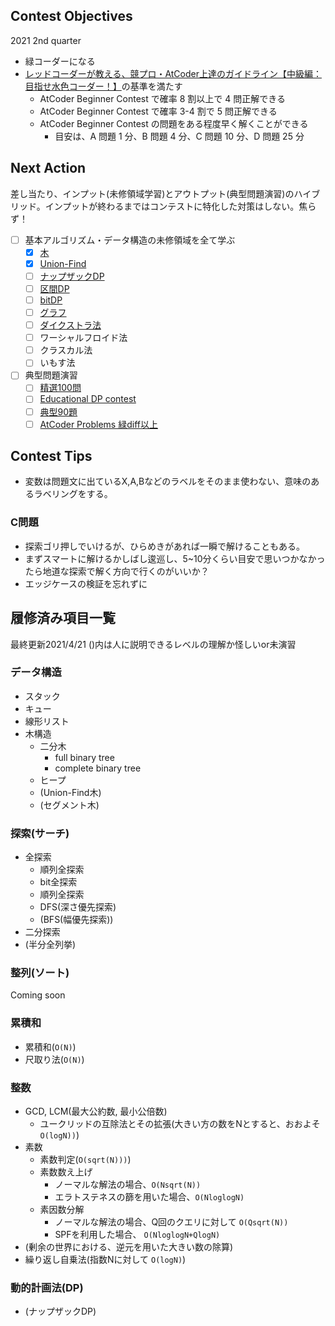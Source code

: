 ## Contest Objectives
2021 2nd quarter
- 緑コーダーになる
- [レッドコーダーが教える、競プロ・AtCoder上達のガイドライン【中級編：目指せ水色コーダー！】](https://qiita.com/e869120/items/eb50fdaece12be418faa#2-1-%E6%B0%B4%E8%89%B2%E3%82%B3%E3%83%BC%E3%83%80%E3%83%BC%E3%81%A7%E8%A6%81%E6%B1%82%E3%81%95%E3%82%8C%E3%82%8B-4-%E3%81%A4%E3%81%AE%E3%81%93%E3%81%A8)の基準を満たす
  - AtCoder Beginner Contest で確率 8 割以上で 4 問正解できる
  - AtCoder Beginner Contest で確率 3-4 割で 5 問正解できる
  - AtCoder Beginner Contest の問題をある程度早く解くことができる
    - 目安は、A 問題 1 分、B 問題 4 分、C 問題 10 分、D 問題 25 分
## Next Action
差し当たり、インプット(未修領域学習)とアウトプット(典型問題演習)のハイブリッド。インプットが終わるまではコンテストに特化した対策はしない。焦らず！
- [ ] 基本アルゴリズム・データ構造の未修領域を全て学ぶ
  - [x] [木](https://www.cqpub.co.jp/hanbai/books/18/18781/18781_9syo.pdf)
  - [x] [Union-Find](https://qiita.com/ofutonfuton/items/c17dfd33fc542c222396)
  - [ ] [ナップザックDP](https://qiita.com/drken/items/a5e6fe22863b7992efdb)
  - [ ] [区間DP](http://kutimoti.hatenablog.com/entry/2018/03/10/220819)
  - [ ] [bitDP](https://qiita.com/drken/items/7c6ff2aa4d8fce1c9361#11-bit-dp)
  - [ ] [グラフ](https://qiita.com/maskot1977/items/e1819b7a1053eb9f7d61)
  - [ ] [ダイクストラ法](https://qiita.com/ageprocpp/items/cdf67e828e1b09316f6e)
  - [ ] ワーシャルフロイド法
  - [ ] クラスカル法
  - [ ] いもす法
- [ ] 典型問題演習
  - [ ] [精選100問](https://qiita.com/e869120/items/eb50fdaece12be418faa#2-3-%E5%88%86%E9%87%8E%E5%88%A5%E5%88%9D%E4%B8%AD%E7%B4%9A%E8%80%85%E3%81%8C%E8%A7%A3%E3%81%8F%E3%81%B9%E3%81%8D%E9%81%8E%E5%8E%BB%E5%95%8F%E7%B2%BE%E9%81%B8-100-%E5%95%8F)
  - [ ] [Educational DP contest](https://qiita.com/drken/items/03c7db44ccd27820ea0d)
  - [ ] [典型90題](https://github.com/E869120/kyopro_educational_90)
  - [ ] [AtCoder Problems 緑diff以上](https://kenkoooo.com/atcoder/#/table/bokusunny)

## Contest Tips
- 変数は問題文に出ているX,A,Bなどのラベルをそのまま使わない、意味のあるラベリングをする。
### C問題
- 探索ゴリ押しでいけるが、ひらめきがあれば一瞬で解けることもある。
- まずスマートに解けるかしばし逡巡し、5~10分くらい目安で思いつかなかったら地道な探索で解く方向で行くのがいいか？
- エッジケースの検証を忘れずに

## 履修済み項目一覧
最終更新2021/4/21
()内は人に説明できるレベルの理解か怪しいor未演習

### データ構造
- スタック
- キュー
- 線形リスト
- 木構造
  - 二分木
    - full binary tree
    - complete binary tree
  - ヒープ
  - (Union-Find木)
  - (セグメント木)
  <!-- - Binary indexed tree -->
<!-- - (グラフ) -->
  <!-- - (ダイクストラ法)
  - (ワーシャルフロイド法)
  - (クラスカル法) -->

### 探索(サーチ)
- 全探索
  - 順列全探索
  - bit全探索
  - 順列全探索
  - DFS(深さ優先探索)
  - (BFS(幅優先探索))
- 二分探索
- (半分全列挙)

### 整列(ソート)
Coming soon

### 累積和
- 累積和(`O(N)`)
- 尺取り法(`O(N)`)
<!-- - (いもす法) -->

### 整数
- GCD, LCM(最大公約数, 最小公倍数)
  - ユークリッドの互除法とその拡張(大きい方の数をNとすると、おおよそ `O(logN))`)
- 素数
  - 素数判定(`O(sqrt(N)))`)
  - 素数数え上げ
    - ノーマルな解法の場合、`O(Nsqrt(N))`
    - エラトステネスの篩を用いた場合、`O(NloglogN)`
  - 素因数分解
    - ノーマルな解法の場合、Q回のクエリに対して `O(Qsqrt(N))`
    - SPFを利用した場合、 `O(NloglogN+QlogN)`
- (剰余の世界における、逆元を用いた大きい数の除算)
- 繰り返し自乗法(指数Nに対して `O(logN)`)

### 動的計画法(DP)
- (ナップザックDP)
<!-- - (区間DP)
- (bit DP) -->
